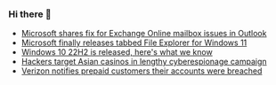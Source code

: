 ### Hi there 👋

<!--START_SECTION:feed-->
* [Microsoft shares fix for Exchange Online mailbox issues in Outlook](https://www.bleepingcomputer.com/news/microsoft/microsoft-shares-fix-for-exchange-online-mailbox-issues-in-outlook/)
* [Microsoft finally releases tabbed File Explorer for Windows 11](https://www.bleepingcomputer.com/news/microsoft/microsoft-finally-releases-tabbed-file-explorer-for-windows-11/)
* [Windows 10 22H2 is released, here's what we know](https://www.bleepingcomputer.com/news/microsoft/windows-10-22h2-is-released-heres-what-we-know/)
* [Hackers target Asian casinos in lengthy cyberespionage campaign](https://www.bleepingcomputer.com/news/security/hackers-target-asian-casinos-in-lengthy-cyberespionage-campaign/)
* [Verizon notifies prepaid customers their accounts were breached](https://www.bleepingcomputer.com/news/security/verizon-notifies-prepaid-customers-their-accounts-were-breached/)
<!--END_SECTION:feed-->

<!--
**frankenk/frankenk** is a ✨ _special_ ✨ repository because its `README.md` (this file) appears on your GitHub profile.

Here are some ideas to get you started:

- 🔭 I’m currently working on ...
- 🌱 I’m currently learning ...
- 👯 I’m looking to collaborate on ...
- 🤔 I’m looking for help with ...
- 💬 Ask me about ...
- 📫 How to reach me: ...
- 😄 Pronouns: ...
- ⚡ Fun fact: ...
-->



